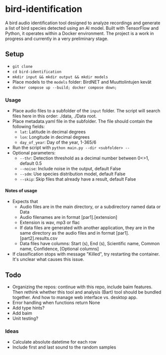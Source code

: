 # bird-identification

A bird audio identification tool designed to analyze recordings and generate a list of bird species detected using an AI model. Built with TensorFlow and Python, it operates within a Docker environment. The project is a work in progress and currently in a very preliminary stage.

## Setup

- `git clone`
- `cd bird-identification`
- `mkdir input && mkdir output && mkdir models`
- Place models to the `models` folder: BirdNET and Muuttolintujen kevät
- `docker compose up --build; docker compose down;`

### Usage

- Place audio files to a subfolder of the `input` folder. The script will search files here in this order: ./data, ./Data root.
- Place metadata.yaml file in the subfolder. The file should contain the following fields:
  - `lat`: Latitude in decimal degrees
  - `lon`: Longitude in decimal degrees
  - `day_of_year`: Day of the year, 1-365/6
- Run the script with `python main.py --dir <subfolder> --`
- Optional parameters:
    - `--thr`: Detection threshold as a decimal number between 0<>1, default 0.5
    - `--noise`: Include noise in the output, default False
    - `--sdm`: Use species distribution model, default False
    - `--skip`: Skip files that already have a result, default False

#### Notes of usage

- Expects that
    - Audio files are in the main directory, or a subdirectory named data or Data
    - Audio filenames are in format [par1].[extension]
    - Extension is wav, mp3 or flac
    - If data files are generated with another application, they are in the same directory as the audio files and in format [par1].[part2].results.csv
    - Data files have columns: Start (s), End (s), Scientific name, Common name, Confidence, [Optional columns]
- If classification stops with message "Killed", try restarting the container. It's unclear what causes this issue.

## Todo

- Organizing the repos: continue with this repo, include baim features. Then rethink whether this tool and analysis (Bart) tool should be bundled together. And how to manage web interface vs. desktop app.
- Error handling when functions return None
- Add type hints?
- Add baim
- Unit testing?

### Ideas

- Calculate absolute datetime for each row
- Include first and last sound to the random samples